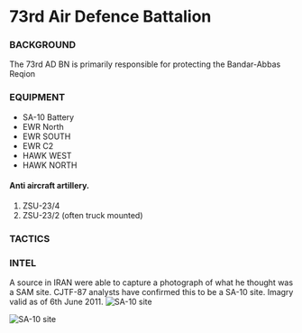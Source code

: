 #  73rd Air Defence Battalion

### BACKGROUND
The 73rd AD BN is primarily responsible for protecting the Bandar-Abbas Reqion


### EQUIPMENT
* SA-10 Battery  
* EWR North  
* EWR SOUTH  
* EWR C2  
* HAWK WEST  
* HAWK NORTH 

#### Anti aircraft artillery.
1. ZSU-23/4
2. ZSU-23/2 (often truck mounted)


### TACTICS


### INTEL
A source in IRAN were able to capture a photograph of what he thought was a SAM site. 
CJTF-87 analysts have confirmed this to be a SA-10 site.
Imagry valid as of 6th June 2011.
![SA-10 site](/OPUF-Brief/Images/SA10_Intel.PNG)


![SA-10 site](/OPUF-Brief/Images/SA10_map.PNG)